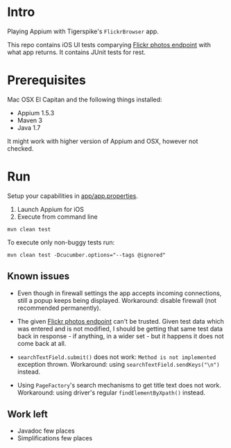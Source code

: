 Intro
=====

Playing Appium with Tigerspike's `FlickrBrowser` app. 

This repo contains iOS UI tests comparying [Flickr photos endpoint](https://api.flickr.com/services/feeds/photos_public.gne?format=json&nojsoncallback=1&tags=london) with what app returns. 
It contains JUnit tests for rest. 


Prerequisites
=============

Mac OSX El Capitan and the following things installed: 

 - Appium 1.5.3
 - Maven 3
 - Java 1.7

It might work with higher version of Appium and OSX, however not checked. 


Run
===

Setup your capabilities in [app/app.properties](app/app.properties).

  1. Launch Appium for iOS 
  2. Execute from command line 

    mvn clean test

To execute only non-buggy tests run: 

    mvn clean test -Dcucumber.options="--tags @ignored"


Known issues
------------

- Even though in firewall settings the app accepts incoming connections, still a popup keeps being displayed. 
Workaround: disable firewall (not recommended permanently). 

- The given [Flickr photos endpoint](https://api.flickr.com/services/feeds/photos_public.gne?format=json&nojsoncallback=1&tags=london) 
can't be trusted. Given test data which was entered and is not modified, I should be getting that same test data back in response - if 
anything, in a wider set - but it happens it does not come back at all.

- `searchTextField.submit()` does not work: `Method is not implemented` exception thrown. 
Workaround: using `searchTextField.sendKeys("\n")` instead. 

- Using `PageFactory`'s search mechanisms to get title text does not work. 
Workaround: using driver's regular `findElementByXpath()` instead. 



Work left
---------

 - Javadoc few places
 - Simplifications few places
